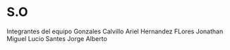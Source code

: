 # S.O
Integrantes del equipo
Gonzales Calvillo Ariel
Hernandez FLores Jonathan Miguel
Lucio Santes Jorge Alberto